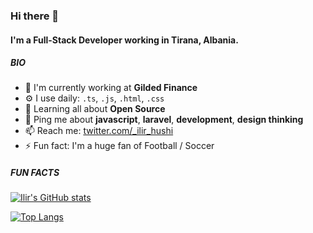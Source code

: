 ### Hi there 👋

#### I'm a Full-Stack Developer working in Tirana, Albania.

##### BIO

- 🏢 I'm currently working at **Gilded Finance**
- ⚙️ I use daily: `.ts`, `.js`, `.html`, `.css`
- 🌱 Learning all about **Open Source**
- 💬 Ping me about **javascript**, **laravel**, **development**, **design thinking**
- 📫 Reach me: [twitter.com/_ilir_hushi](https://twitter.com/_ilir_hushi)
- ⚡️ Fun fact: I'm a huge fan of Football / Soccer

##### FUN FACTS

[![Ilir's GitHub stats](https://github-readme-stats.vercel.app/api?username=ilirhushi&count_private=true&show_icons=true&hide=contribs)](https://github.com/ilirhushi/github-readme-stats)

[![Top Langs](https://github-readme-stats.vercel.app/api/top-langs/?username=ilirhushi&layout=compact&exclude_repo=laravel-angular6-material,laravel5.5-angular5)](https://github.com/ilirhushi/github-readme-stats)
